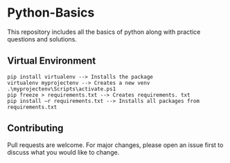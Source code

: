 # Python-Basics
This repository includes all the basics of python along with practice questions and solutions. 

## Virtual Environment
```env
pip install virtualenv --> Installs the package
virtualenv myprojectenv --> Creates a new venv
.\myprojectenv\Scripts\activate.ps1 
pip freeze > requirements.txt --> Creates requirements. txt
pip install –r requirements.txt --> Installs all packages from requirements.txt
```
## Contributing
Pull requests are welcome. For major changes, please open an issue first to discuss what you would like to change.

